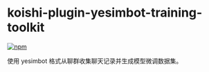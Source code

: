 # koishi-plugin-yesimbot-training-toolkit

[![npm](https://img.shields.io/npm/v/koishi-plugin-yesimbot-training-toolkit?style=flat-square)](https://www.npmjs.com/package/koishi-plugin-yesimbot-training-toolkit)

使用 yesimbot 格式从聊群收集聊天记录并生成模型微调数据集。
